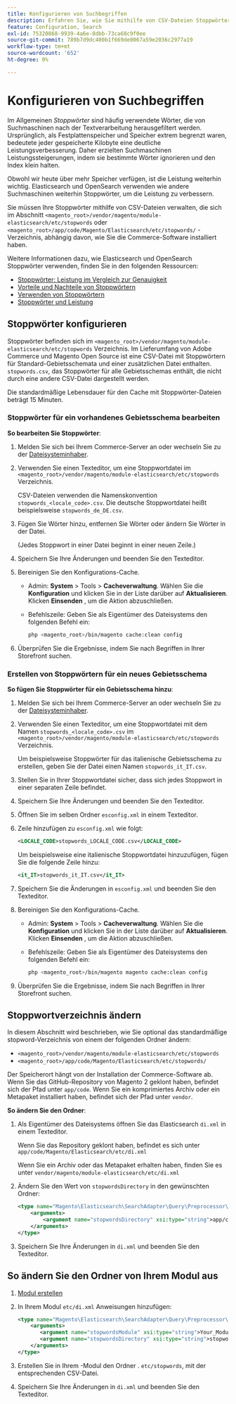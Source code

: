 ```yaml
---
title: Konfigurieren von Suchbegriffen
description: Erfahren Sie, wie Sie mithilfe von CSV-Dateien Stoppwörter für Adobe Commerce verwalten.
feature: Configuration, Search
exl-id: 75320868-9939-4a6e-8dbb-73ca68c9f0ee
source-git-commit: 789b7d9dc400b1f669de0067a59e2036c2977a19
workflow-type: tm+mt
source-wordcount: '652'
ht-degree: 0%

---
```


# Konfigurieren von Suchbegriffen

Im Allgemeinen _Stoppwörter_ sind häufig verwendete Wörter, die von Suchmaschinen nach der Textverarbeitung herausgefiltert werden. Ursprünglich, als Festplattenspeicher und Speicher extrem begrenzt waren, bedeutete jeder gespeicherte Kilobyte eine deutliche Leistungsverbesserung. Daher erzielten Suchmaschinen Leistungssteigerungen, indem sie bestimmte Wörter ignorieren und den Index klein halten.

Obwohl wir heute über mehr Speicher verfügen, ist die Leistung weiterhin wichtig. Elasticsearch und OpenSearch verwenden wie andere Suchmaschinen weiterhin Stoppwörter, um die Leistung zu verbessern.

Sie müssen Ihre Stoppwörter mithilfe von CSV-Dateien verwalten, die sich im Abschnitt `<magento_root>/vendor/magento/module-elasticsearch/etc/stopwords` oder `<magento_root>/app/code/Magento/Elasticsearch/etc/stopwords/` -Verzeichnis, abhängig davon, wie Sie die Commerce-Software installiert haben.

Weitere Informationen dazu, wie Elasticsearch und OpenSearch Stoppwörter verwenden, finden Sie in den folgenden Ressourcen:

- [Stoppwörter: Leistung im Vergleich zur Genauigkeit](https://www.elastic.co/guide/en/elasticsearch/guide/current/stopwords.html)
- [Vorteile und Nachteile von Stoppwörtern](https://www.elastic.co/guide/en/elasticsearch/guide/current/pros-cons-stopwords.html)
- [Verwenden von Stoppwörtern](https://www.elastic.co/guide/en/elasticsearch/guide/current/using-stopwords.html)
- [Stoppwörter und Leistung](https://www.elastic.co/guide/en/elasticsearch/guide/current/stopwords-performance.html)

## Stoppwörter konfigurieren

Stoppwörter befinden sich im `<magento_root>/vendor/magento/module-elasticsearch/etc/stopwords` Verzeichnis. Im Lieferumfang von Adobe Commerce und Magento Open Source ist eine CSV-Datei mit Stoppwörtern für Standard-Gebietsschemata und einer zusätzlichen Datei enthalten. `stopwords.csv`, das Stoppwörter für alle Gebietsschemas enthält, die nicht durch eine andere CSV-Datei dargestellt werden.

Die standardmäßige Lebensdauer für den Cache mit Stoppwörter-Dateien beträgt 15 Minuten.

### Stoppwörter für ein vorhandenes Gebietsschema bearbeiten

**So bearbeiten Sie Stoppwörter**:

1. Melden Sie sich bei Ihrem Commerce-Server an oder wechseln Sie zu der [Dateisysteminhaber](../../installation/prerequisites/file-system/overview.md).
1. Verwenden Sie einen Texteditor, um eine Stoppwortdatei im `<magento_root>/vendor/magento/module-elasticsearch/etc/stopwords` Verzeichnis.

   CSV-Dateien verwenden die Namenskonvention `stopwords_<locale_code>.csv`. Die deutsche Stoppwortdatei heißt beispielsweise `stopwords_de_DE.csv`.

1. Fügen Sie Wörter hinzu, entfernen Sie Wörter oder ändern Sie Wörter in der Datei.

   (Jedes Stoppwort in einer Datei beginnt in einer neuen Zeile.)

1. Speichern Sie Ihre Änderungen und beenden Sie den Texteditor.
1. Bereinigen Sie den Konfigurations-Cache.

   - Admin: **System** > Tools > **Cacheverwaltung**. Wählen Sie die **Konfiguration** und klicken Sie in der Liste darüber auf **Aktualisieren**. Klicken **Einsenden** , um die Aktion abzuschließen.

   - Befehlszeile: Geben Sie als Eigentümer des Dateisystems den folgenden Befehl ein:

      ```bash
      php <magento_root>/bin/magento cache:clean config
      ```

1. Überprüfen Sie die Ergebnisse, indem Sie nach Begriffen in Ihrer Storefront suchen.

### Erstellen von Stoppwörtern für ein neues Gebietsschema

**So fügen Sie Stoppwörter für ein Gebietsschema hinzu**:

1. Melden Sie sich bei Ihrem Commerce-Server an oder wechseln Sie zu der [Dateisysteminhaber](../../installation/prerequisites/file-system/overview.md).

1. Verwenden Sie einen Texteditor, um eine Stoppwortdatei mit dem Namen `stopwords_<locale_code>.csv` im `<magento_root>/vendor/magento/module-elasticsearch/etc/stopwords` Verzeichnis.

   Um beispielsweise Stoppwörter für das italienische Gebietsschema zu erstellen, geben Sie der Datei einen Namen `stopwords_it_IT.csv`.

1. Stellen Sie in Ihrer Stoppwortdatei sicher, dass sich jedes Stoppwort in einer separaten Zeile befindet.
1. Speichern Sie Ihre Änderungen und beenden Sie den Texteditor.
1. Öffnen Sie im selben Ordner `esconfig.xml` in einem Texteditor.
1. Zeile hinzufügen zu `esconfig.xml` wie folgt:

   ```xml
   <LOCALE_CODE>stopwords_LOCALE_CODE.csv</LOCALE_CODE>
   ```

   Um beispielsweise eine italienische Stoppwortdatei hinzuzufügen, fügen Sie die folgende Zeile hinzu:

   ```xml
   <it_IT>stopwords_it_IT.csv</it_IT>
   ```

1. Speichern Sie die Änderungen in `esconfig.xml` und beenden Sie den Texteditor.
1. Bereinigen Sie den Konfigurations-Cache.

   - Admin: **System** > Tools > **Cacheverwaltung**. Wählen Sie die **Konfiguration** und klicken Sie in der Liste darüber auf **Aktualisieren**. Klicken **Einsenden** , um die Aktion abzuschließen.

   - Befehlszeile: Geben Sie als Eigentümer des Dateisystems den folgenden Befehl ein:

      ```bash
      php <magento_root>/bin/magento magento cache:clean config
      ```

1. Überprüfen Sie die Ergebnisse, indem Sie nach Begriffen in Ihrer Storefront suchen.

## Stoppwortverzeichnis ändern

In diesem Abschnitt wird beschrieben, wie Sie optional das standardmäßige stopword-Verzeichnis von einem der folgenden Ordner ändern:

- `<magento_root>/vendor/magento/module-elasticsearch/etc/stopwords`
- `<magento_root>/app/code/Magento/Elasticsearch/etc/stopwords/`

Der Speicherort hängt von der Installation der Commerce-Software ab. Wenn Sie das GitHub-Repository von Magento 2 geklont haben, befindet sich der Pfad unter `app/code`. Wenn Sie ein komprimiertes Archiv oder ein Metapaket installiert haben, befindet sich der Pfad unter `vendor`.

**So ändern Sie den Ordner**:

1. Als Eigentümer des Dateisystems öffnen Sie das Elasticsearch `di.xml` in einem Texteditor.

   Wenn Sie das Repository geklont haben, befindet es sich unter `app/code/Magento/Elasticsearch/etc/di.xml`

   Wenn Sie ein Archiv oder das Metapaket erhalten haben, finden Sie es unter `vendor/magento/module-elasticsearch/etc/di.xml`

1. Ändern Sie den Wert von `stopwordsDirectory` in den gewünschten Ordner:

   ```xml
   <type name="Magento\Elasticsearch\SearchAdapter\Query\Preprocessor\Stopwords">
       <arguments>
           <argument name="stopwordsDirectory" xsi:type="string">app/code/Magento/Elasticsearch/etc/stopwords</argument>
       </arguments>
   </type>
   ```

1. Speichern Sie Ihre Änderungen in `di.xml` und beenden Sie den Texteditor.

## So ändern Sie den Ordner von Ihrem Modul aus

1. [Modul erstellen](https://developer.adobe.com/commerce/php/development/build/component-file-structure/)
1. In Ihrem Modul `etc/di.xml` Anweisungen hinzufügen:

   ```xml
   <type name="Magento\Elasticsearch\SearchAdapter\Query\Preprocessor\Stopwords">
       <arguments>
          <argument name="stopwordsModule" xsi:type="string">Your_Module</argument>
          <argument name="stopwordsDirectory" xsi:type="string">stopwords</argument>
       </arguments>
   </type>
   ```

1. Erstellen Sie in Ihrem -Modul den Ordner . `etc/stopwords`, mit der entsprechenden CSV-Datei.

1. Speichern Sie Ihre Änderungen in `di.xml` und beenden Sie den Texteditor.
